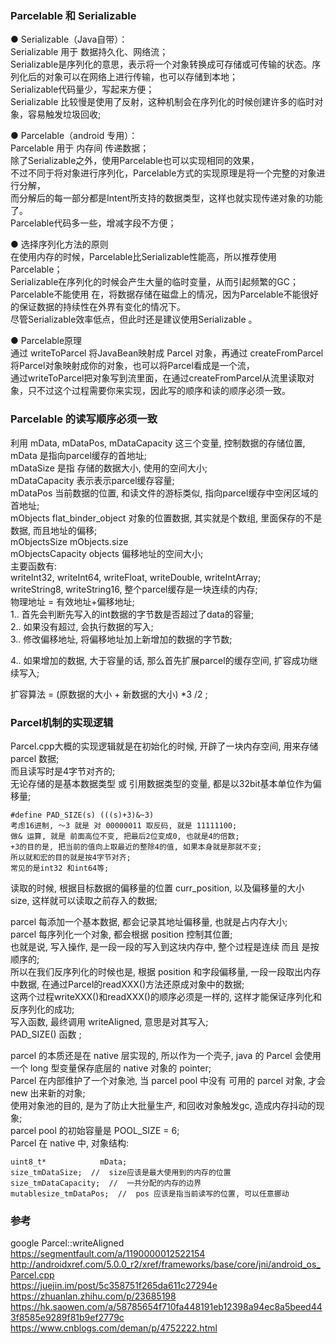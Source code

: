 ### Parcelable 和 Serializable  

● Serializable（Java自带）：    
Serializable 用于 数据持久化、网络流；    
Serializable是序列化的意思，表示将一个对象转换成可存储或可传输的状态。序列化后的对象可以在网络上进行传输，也可以存储到本地；  
Serializable代码量少，写起来方便；  
Serializable 比较慢是使用了反射，这种机制会在序列化的时候创建许多的临时对象，容易触发垃圾回收;  


● Parcelable（android 专用）：  
Parcelable 用于 内存间 传递数据；   
除了Serializable之外，使用Parcelable也可以实现相同的效果，  
不过不同于将对象进行序列化，Parcelable方式的实现原理是将一个完整的对象进行分解，  
而分解后的每一部分都是Intent所支持的数据类型，这样也就实现传递对象的功能了。  
Parcelable代码多一些，增减字段不方便；  


● 选择序列化方法的原则  
在使用内存的时候，Parcelable比Serializable性能高，所以推荐使用Parcelable；  
Serializable在序列化的时候会产生大量的临时变量，从而引起频繁的GC；  
Parcelable不能使用   在，将数据存储在磁盘上的情况，因为Parcelable不能很好的保证数据的持续性在外界有变化的情况下。  
尽管Serializable效率低点，但此时还是建议使用Serializable 。  

● Parcelable原理  
通过 writeToParcel 将JavaBean映射成 Parcel 对象，再通过 createFromParcel 将Parcel对象映射成你的对象，也可以将Parcel看成是一个流，  
通过writeToParcel把对象写到流里面，在通过createFromParcel从流里读取对象，只不过这个过程需要你来实现，因此写的顺序和读的顺序必须一致。  

### Parcelable 的读写顺序必须一致  
利用 mData, mDataPos, mDataCapacity 这三个变量, 控制数据的存储位置,  
mData  是指向parcel缓存的首地址;  
mDataSize  是指 存储的数据大小, 使用的空间大小;  
mDataCapacity  表示表示parcel缓存容量;  
mDataPos 当前数据的位置, 和读文件的游标类似, 指向parcel缓存中空闲区域的首地址;   
mObjects  flat_binder_object 对象的位置数据, 其实就是个数组, 里面保存的不是数据, 而且地址的偏移;  
mObjectsSize  mObjects.size  
mObjectsCapacity  objects 偏移地址的空间大小;  
主要函数有:  
writeInt32, writeInt64, writeFloat, writeDouble, writeIntArray;  
writeString8, writeString16, 
整个parcel缓存是一块连续的内存;  
物理地址 = 有效地址+偏移地址;  
1.. 首先会判断先写入的int数据的字节数是否超过了data的容量;  
2.. 如果没有超过, 会执行数据的写入;  
3.. 修改偏移地址, 将偏移地址加上新增加的数据的字节数;  

4.. 如果增加的数据, 大于容量的话, 那么首先扩展parcel的缓存空间, 扩容成功继续写入;  

扩容算法 = (原数据的大小 + 新数据的大小) *3 /2 ;    

### Parcel机制的实现逻辑  
Parcel.cpp大概的实现逻辑就是在初始化的时候, 开辟了一块内存空间, 用来存储 parcel 数据;  
而且读写时是4字节对齐的;  
无论存储的是基本数据类型 或 引用数据类型的变量, 都是以32bit基本单位作为偏移量;    
```
#define PAD_SIZE(s) (((s)+3)&~3)
考虑16进制, ～3 就是 对 00000011 取反码, 就是 11111100;  
做& 运算, 就是 前面高位不变, 把最后2位变成0, 也就是4的倍数;  
+3的目的是, 把当前的值向上取最近的整除4的值, 如果本身就是那就不变;  
所以就和宏的目的就是按4字节对齐; 
常见的是int32 和int64等;  
```
读取的时候, 根据目标数据的偏移量的位置 curr_position, 以及偏移量的大小 size, 这样就可以读取之前存入的数据;  

parcel 每添加一个基本数据, 都会记录其地址偏移量, 也就是占内存大小;  
parcel 每序列化一个对象, 都会根据 position 控制其位置;  
也就是说, 写入操作, 是一段一段的写入到这块内存中, 整个过程是连续 而且 是按顺序的;  
所以在我们反序列化的时候也是, 根据 position 和字段偏移量, 一段一段取出内存中数据, 在通过Parcel的readXXX()方法还原成对象中的数据;  
这两个过程writeXXX()和readXXX()的顺序必须是一样的, 这样才能保证序列化和反序列化的成功;  
写入函数, 最终调用 writeAligned, 意思是对其写入;  
PAD_SIZE() 函数 ;  

parcel 的本质还是在 native 层实现的, 所以作为一个壳子, java 的 Parcel 会使用一个 long 型变量保存底层的 native 对象的 pointer;  
Parcel 在内部维护了一个对象池, 当 parcel pool 中没有 可用的 parcel 对象, 才会 new 出来新的对象;  
使用对象池的目的, 是为了防止大批量生产, 和回收对象触发gc, 造成内存抖动的现象;  
parcel pool 的初始容量是 POOL_SIZE = 6;   
Parcel 在 native 中, 对象结构:  
```
uint8_t*            mData;
size_tmDataSize;  //  size应该是最大使用到的内存的位置
size_tmDataCapacity;  //  一共分配的内存的边界  
mutablesize_tmDataPos;  //  pos 应该是指当前读写的位置, 可以任意挪动  
```


### 参考
google  Parcel::writeAligned    
https://segmentfault.com/a/1190000012522154  
http://androidxref.com/5.0.0_r2/xref/frameworks/base/core/jni/android_os_Parcel.cpp  
https://juejin.im/post/5c358751f265da611c27294e  
https://zhuanlan.zhihu.com/p/23685198  
https://hk.saowen.com/a/58785654f710fa448191eb12398a94ec8a5beed443f8585e9289f81b9ef2779c  
https://www.cnblogs.com/deman/p/4752222.html  

